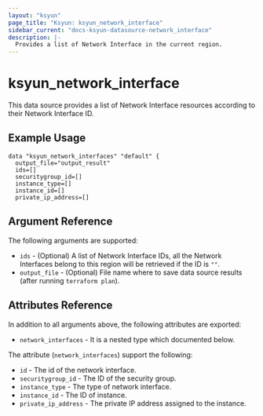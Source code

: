 ```yaml
---
layout: "ksyun"
page_title: "Ksyun: ksyun_network_interface"
sidebar_current: "docs-ksyun-datasource-network_interface"
description: |-
  Provides a list of Network Interface in the current region.
---
```


# ksyun_network_interface

This data source provides a list of Network Interface resources according to their Network Interface ID.

## Example Usage

```hcl
data "ksyun_network_interfaces" "default" {
  output_file="output_result"
  ids=[]
  securitygroup_id=[]
  instance_type=[]
  instance_id=[]
  private_ip_address=[]
```

## Argument Reference

The following arguments are supported:

* `ids` - (Optional) A list of Network Interface IDs, all the Network Interfaces belong to this region will be retrieved if the ID is `""`.
* `output_file` - (Optional) File name where to save data source results (after running `terraform plan`).

## Attributes Reference

In addition to all arguments above, the following attributes are exported:

* `network_interfaces` - It is a nested type which documented below.

The attribute (`network_interfaces`) support the following:

* `id` - The id of the network interface.
* `securitygroup_id` - The ID of the security group.
* `instance_type` - The type of network interface.
* `instance_id` - The ID of instance.
* `private_ip_address` - The private IP address assigned to the instance.